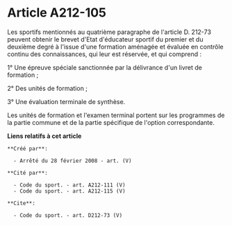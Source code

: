 # Article A212-105

Les sportifs mentionnés au quatrième paragraphe de l'article D. 212-73 peuvent obtenir le brevet d'Etat d'éducateur sportif
du premier et du deuxième degré à l'issue d'une formation aménagée et évaluée en contrôle continu des connaissances, qui leur
est réservée, et qui comprend : 

1° Une épreuve spéciale sanctionnée par la délivrance d'un livret de formation ; 

2° Des unités de formation ; 

3° Une évaluation terminale de synthèse. 

Les unités de formation et l'examen terminal portent sur les programmes de la partie commune et de la partie spécifique de
l'option correspondante.

**Liens relatifs à cet article**

	**Créé par**:

	  - Arrêté du 28 février 2008 - art. (V)

	**Cité par**:

	  - Code du sport. - art. A212-111 (V)
	  - Code du sport. - art. A212-115 (V)

	**Cite**:

	  - Code du sport. - art. D212-73 (V)
